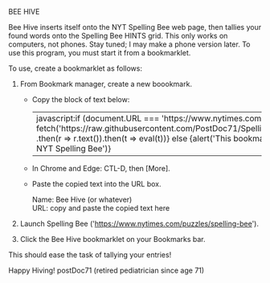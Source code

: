 BEE HIVE

Bee Hive inserts itself onto the NYT Spelling Bee web page, then tallies your 
found words onto the Spelling Bee HINTS grid.  This only works on computers, not
phones.  Stay tuned; I may make a phone version later.
To use this program, you must start it from a bookmarklet.

To use, create a bookmarklet as follows:

1.  From Bookmark manager, create a new boookmark.	
	- Copy the block of text below:

        <dt><table id="bookmarklet"><tr><td>javascript:if (document.URL === 'https://www.nytimes.com/puzzles/spelling-bee') {
        fetch('https://raw.githubusercontent.com/PostDoc71/SpellingBeeHelp/main/SpellingBoss.js')
        .then(r => r.text()).then(t => eval(t))}
        else {alert('This bookmarklet can only be launched from NYT Spelling Bee')}</td></tr></table></dt>

	- In Chrome and Edge:  CTL-D, then [More].
	- Paste the copied text into the URL box.

		Name: Bee Hive (or whatever)<br>
		URL:  copy and paste the copied text here

2.  Launch Spelling Bee ('https://www.nytimes.com/puzzles/spelling-bee').

3.  Click the Bee Hive bookmarklet on your Bookmarks bar.

This should ease the task of tallying your entries!

Happy Hiving!
postDoc71 (retired pediatrician since age 71)
